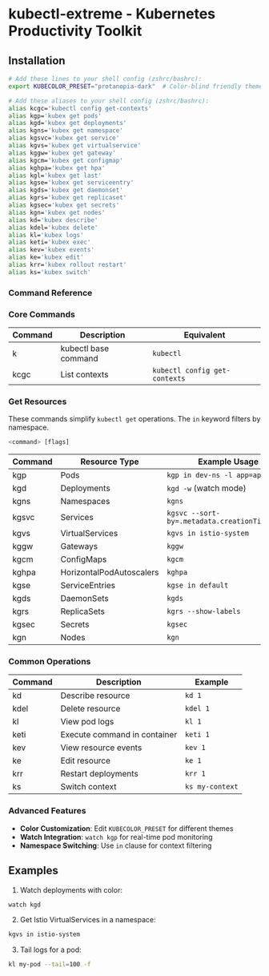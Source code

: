 # kubectl-extreme - Kubernetes Productivity Toolkit

## Installation

```bash
# Add these lines to your shell config (zshrc/bashrc):
export KUBECOLOR_PRESET="protanopia-dark"  # Color-blind friendly theme

# Add these aliases to your shell config (zshrc/bashrc):
alias kcgc='kubectl config get-contexts'
alias kgp='kubex get pods'
alias kgd='kubex get deployments'
alias kgns='kubex get namespace'
alias kgsvc='kubex get service'
alias kgvs='kubex get virtualservice'
alias kggw='kubex get gateway'
alias kgcm='kubex get configmap'
alias kghpa='kubex get hpa'
alias kgl='kubex get last'
alias kgse='kubex get serviceentry'
alias kgds='kubex get daemonset'
alias kgrs='kubex get replicaset'
alias kgsec='kubex get secrets'
alias kgn='kubex get nodes'
alias kd='kubex describe'
alias kdel='kubex delete'
alias kl='kubex logs'
alias keti='kubex exec'
alias kev='kubex events'
alias ke='kubex edit'
alias krr='kubex rollout restart'
alias ks='kubex switch'
```

### Command Reference
### Core Commands
| Command | Description                             | Equivalent               |
|---------|-----------------------------------------|--------------------------|
| k       | kubectl base command                    | `kubectl`                |
| kcgc    | List contexts                           | `kubectl config get-contexts` |

### Get Resources
These commands simplify `kubectl get` operations. The `in` keyword filters by namespace.
```bash
<command> [flags]
```
| Command | Resource Type      | Example Usage              |
|-------|--------------------|----------------------------|
| kgp   | Pods               | `kgp in dev-ns -l app=api` |
| kgd   | Deployments        | `kgd -w` (watch mode)      |
| kgns  | Namespaces         | `kgns`                     |
| kgsvc | Services           | `kgsvc --sort-by=.metadata.creationTimestamp` |
| kgvs  | VirtualServices    | `kgvs in istio-system`     |
| kggw  | Gateways           | `kggw`                     |
| kgcm  | ConfigMaps         | `kgcm`                     |
| kghpa | HorizontalPodAutoscalers | `kghpa`               |
| kgse  | ServiceEntries     | `kgse in default`          |
| kgds  | DaemonSets         | `kgds`                     |
| kgrs  | ReplicaSets        | `kgrs --show-labels`       |
| kgsec | Secrets            | `kgsec`                    |
| kgn   | Nodes              | `kgn`                     |

### Common Operations
| Command | Description                             | Example                   |
|---------|-----------------------------------------|---------------------------|
| kd      | Describe resource                       | `kd 1`                    |
| kdel    | Delete resource                         | `kdel 1`                  |
| kl      | View pod logs                           | `kl 1`                    |
| keti    | Execute command in container            | `keti 1`                  |
| kev     | View resource events                    | `kev 1`                   |
| ke      | Edit resource                           | `ke 1`                    |
| krr     | Restart deployments                     | `krr 1`                   |
| ks      | Switch context                         | `ks my-context`           |

### Advanced Features
- **Color Customization**: Edit `KUBECOLOR_PRESET` for different themes
- **Watch Integration**: `watch kgp` for real-time pod monitoring
- **Namespace Switching**: Use `in` clause for context filtering

## Examples

1. Watch deployments with color:
```bash
watch kgd
```

2. Get Istio VirtualServices in a namespace:
```bash
kgvs in istio-system
```

3. Tail logs for a pod:
```bash
kl my-pod --tail=100 -f
```

[//]: # (Generated by kubectl-boost v1.2.0)
